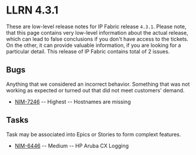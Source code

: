 # LLRN 4.3.1

These are low-level release notes for IP Fabric release `4.3.1`. Please note, that this page contains very low-level information about the actual release, which can lead to false conclusions if you don't have access to the tickets. On the other, it can provide valuable information, if you are looking for a particular detail. This release of IP Fabric contains total of 2 issues.

## Bugs

Anything that we considered an incorrect behavior. Something that was not working as expected or turned out that did not meet customers' demand.

- [NIM-7246](https://ipfabric.atlassian.net/browse/NIM-7246) -- Highest -- Hostnames are missing

## Tasks

Task may be associated into Epics or Stories to form complext features.

- [NIM-6446](https://ipfabric.atlassian.net/browse/NIM-6446) -- Medium -- HP Aruba CX Logging
